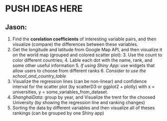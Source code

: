 # PUSH IDEAS HERE

## Jason:

1. Find the **corelation coefficients** of interesting variable pairs, and then visualize (compare) the differences between these variables.
2. Get the longitude and latitude from Google Map API, and then visualize it on the world map (grouped and colored scatter plot):
	3. Use the count to color different countries;
	4. Lable each dot with the name, rank, and some other useful information
	5. _If using Shiny App_: use widgets that allow users to choose from different ranks
	6. _Consider to use the school_and_country_table_
6. Visualize the regression lines (can be non-linear) and confidence interval for the scatter plot (by scatterD3 or ggplot2 + plotly) with x = universities, y = some_variables_from_dataset.
7. _ShanghaiData_: group by year, and Visualize the trent for the choosed University (by showing the regression line and ranking changes)
8. Sorting the data by different variables and then visualize all of theses rankings (can be grouped by one Shiny app)
